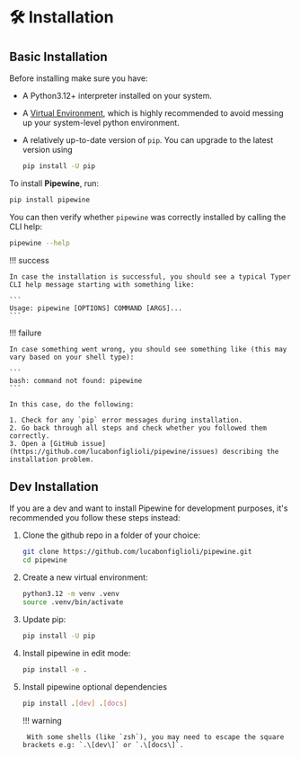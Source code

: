 # 🛠️ Installation

## Basic Installation

Before installing make sure you have:

- A Python3.12+ interpreter installed on your system.
- A [Virtual Environment](https://docs.python.org/3/library/venv.html), which is highly recommended to avoid messing up your system-level python environment.
- A relatively up-to-date version of `pip`. You can upgrade to the latest version using
  
    ```bash
    pip install -U pip
    ```

To install **Pipewine**, run:

```bash
pip install pipewine
```

You can then verify whether `pipewine` was correctly installed by calling the CLI help:

```bash
pipewine --help
```

!!! success

    In case the installation is successful, you should see a typical Typer CLI help message starting with something like:

    ```
    Usage: pipewine [OPTIONS] COMMAND [ARGS]...  
    ```

!!! failure

    In case something went wrong, you should see something like (this may vary based on your shell type):

    ```
    bash: command not found: pipewine
    ```

    In this case, do the following:

    1. Check for any `pip` error messages during installation.
    2. Go back through all steps and check whether you followed them correctly.
    3. Open a [GitHub issue](https://github.com/lucabonfiglioli/pipewine/issues) describing the installation problem. 

## Dev Installation

If you are a dev and want to install Pipewine for development purposes, it's recommended you follow these steps instead:

1. Clone the github repo in a folder of your choice:
    ```bash
    git clone https://github.com/lucabonfiglioli/pipewine.git
    cd pipewine
    ```
2. Create a new virtual environment:
    ```bash
    python3.12 -m venv .venv
    source .venv/bin/activate 
    ```
3. Update pip:
    ```bash
    pip install -U pip
    ```
4. Install pipewine in edit mode:
    ```bash
    pip install -e .
    ```
5. Install pipewine optional dependencies
    ```bash
    pip install .[dev] .[docs]
    ```

    !!! warning

        With some shells (like `zsh`), you may need to escape the square brackets e.g: `.\[dev\]` or `.\[docs\]`.
